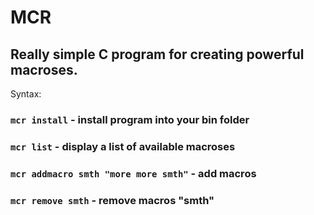 # MCR
Really simple C program for creating powerful macroses.
---
Syntax:
### ```mcr install``` - install program into your bin folder
### ```mcr list``` - display a list of available macroses
### ```mcr addmacro smth "more more smth"``` - add macros
### ```mcr remove smth``` - remove macros "smth"
